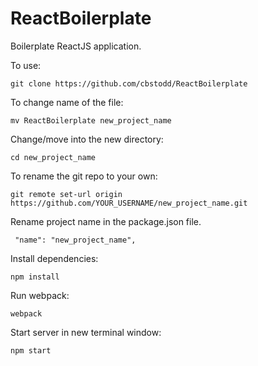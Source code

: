 # ReactBoilerplate

Boilerplate ReactJS application.

To use:

`git clone https://github.com/cbstodd/ReactBoilerplate`

To change name of the file:

`mv ReactBoilerplate new_project_name`

Change/move into the new directory:

`cd new_project_name`

To rename the git repo to your own:

`git remote set-url origin https://github.com/YOUR_USERNAME/new_project_name.git`

Rename project name in the package.json file.

` "name": "new_project_name",`

Install dependencies:

`npm install`

Run webpack:

`webpack`

Start server in new terminal window:

`npm start` 